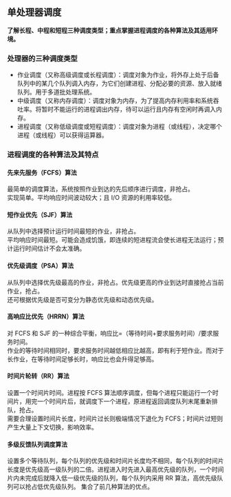 ## 单处理器调度
**了解长程、中程和短程三种调度类型；重点掌握进程调度的各种算法及其适用环境。**

### 处理器的三种调度类型
* 作业调度（又称高级调度或长程调度）：调度对象为作业，将外存上处于后备队列中的某几个队列调入内存，为它们创建进程、分配必要的资源、放入就绪队列。用于多道批处理系统。
* 中级调度（又称内存调度）：调度对象为内存，为了提高内存利用率和系统吞吐率。将暂时不能运行的进程调出内存，待可以运行且内存有空闲时再调入内存。
* 进程调度（又称低级调度或短程调度）：调度对象为进程（或线程），决定哪个进程（或线程）可以获得运算器。

### 进程调度的各种算法及其特点
#### 先来先服务（FCFS）算法
最简单的调度算法，系统按照作业到达的先后顺序进行调度，非抢占。  
实现简单。平均响应时间波动较大；且 I/O 资源的利用率较低。

#### 短作业优先（SJF）算法
从队列中选择预计运行时间最短的作业，非抢占。  
平均响应时间最短。可能会造成饥饿，即连续的短进程流会使长进程无法运行；预计运行时间估计不会太准确。

#### 优先级调度（PSA）算法
从队列中选择优先级最高的作业，非抢占。优先级更高的作业到达时直接抢占当前作业，抢占。  
还可根据优先级是否可变分为静态优先级和动态优先级。

#### 高响应比优先（HRRN）算法
对 FCFS 和 SJF 的一种综合平衡，响应比=（等待时间+要求服务时间）/要求服务时间。  
作业的等待时间相同时，要求服务时间越低相应比越高，即有利于短作业。而对于长作业，在等待时间足够长时，响应比也会升得足够高。

#### 时间片轮转（RR）算法
设置一个时间片时间。进程按 FCFS 算法顺序调度，但每个进程只能运行一个时间片，用完一个时间片后，就调度下一个进程，原进程返回调度队列末尾重新排队，抢占。  
需要合理设置时间片长度，时间片过长则极端情况下退化为 FCFS；时间片过短则产生大量上下文切换，影响效率。

#### 多级反馈队列调度算法
设置多个等待队列，每个队列的优先级和时间片长度均不相同，每个队列的时间片长度是优先级高一级队列的二倍。进程进入时先进入最高优先级的队列，一个时间片内未完成后就降入低一级优先级的队列，每个队列内采用 RR 算法，高优先级队列可以抢占低优先级队列。
集合了前几种算法的优点。